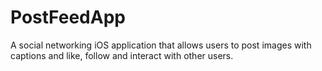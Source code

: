 # PostFeedApp
A social networking iOS application that allows users to post images with captions and like, follow and interact with other users.

